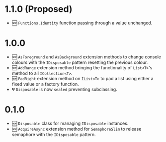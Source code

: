 # 1.1.0 (Proposed)
- 🆕 `Functions.Identity` function passing through a value unchanged.

# 1.0.0
- 🆕 `AsForeground` and `AsBackground` extension methods to change console
  colours with the `IDisposable` pattern resetting the previous colour.
- 🆕 `AddRange` extension method bringing the functionality of `List<T>`'s
  method to all `ICollection<T>`.
- 🆕 `PadRight` extension method on `IList<T>` to pad a list using either a
  fixed value or a factory function.
- 💔 `Disposable` is now `sealed` preventing subclassing.

# 0.1.0
- 🆕 `Disposable` class for managing `IDisposable` instances.
- 🆕 `AcquireAsync` extension method for `SemaphoreSlim` to release semaphore
  with the `IDisposable` pattern.
